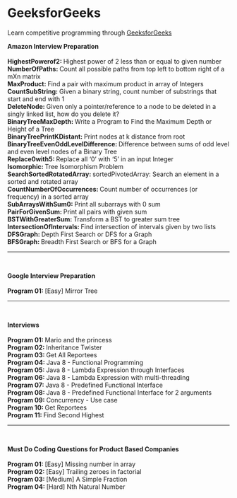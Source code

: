 # GeeksforGeeks
Learn competitive programming through [GeeksforGeeks](https://www.geeksforgeeks.org/)

<b> Amazon Interview Preparation </b>
<br/>
<br/> <b> HighestPowerof2: </b> Highest power of 2 less than or equal to given number
<br/> <b> NumberOfPaths: </b> Count all possible paths from top left to bottom right of a mXn matrix
<br/> <b> MaxProduct: </b> Find a pair with maximum product in array of Integers
<br/> <b> CountSubString: </b> Given a binary string, count number of substrings that start and end with 1
<br/> <b> DeleteNode: </b> Given only a pointer/reference to a node to be deleted in a singly linked list, how do you delete it?
<br/> <b> BinaryTreeMaxDepth: </b> Write a Program to Find the Maximum Depth or Height of a Tree
<br/> <b> BinaryTreePrintKDistant: </b> Print nodes at k distance from root
<br/> <b> BinaryTreeEvenOddLevelDifference: </b> Difference between sums of odd level and even level nodes of a Binary Tree 
<br/> <b> Replace0with5: </b> Replace all ‘0’ with ‘5’ in an input Integer
<br/> <b> Isomorphic: </b> Tree Isomorphism Problem 
<br/> <b> SearchSortedRotatedArray: </b> sortedPivotedArray: Search an element in a sorted and rotated array
<br/> <b> CountNumberOfOccurrences: </b> Count number of occurrences (or frequency) in a sorted array
<br/> <b> SubArraysWithSum0: </b> Print all subarrays with 0 sum
<br/> <b> PairForGivenSum: </b> Print all pairs with given sum
<br/> <b> BSTWithGreaterSum: </b> Transform a BST to greater sum tree
<br/> <b> IntersectionOfIntervals: </b> Find intersection of intervals given by two lists
<br/> <b> DFSGraph: </b> Depth First Search or DFS for a Graph
<br/> <b> BFSGraph: </b> Breadth First Search or BFS for a Graph

-------
<br/>

<b> Google Interview Preparation </b>
<br/>
<br/> <b> Program 01: </b> [Easy] Mirror Tree

-------
<br/>

<b> Interviews </b>
<br/>
<br/> <b> Program 01: </b> Mario and the princess
<br/> <b> Program 02: </b> Inheritance Twister
<br/> <b> Program 03: </b> Get All Reportees
<br/> <b> Program 04: </b> Java 8 - Functional Programming
<br/> <b> Program 05: </b> Java 8 - Lambda Expression through Interfaces
<br/> <b> Program 06: </b> Java 8 - Lambda Expression with multi-threading
<br/> <b> Program 07: </b> Java 8 - Predefined Functional Interface
<br/> <b> Program 08: </b> Java 8 - Predefined Functional Interface for 2 arguments
<br/> <b> Program 09: </b> Concurrency - Use case
<br/> <b> Program 10: </b> Get Reportees
<br/> <b> Program 11: </b> Find Second Highest

-------
<br/>

<b> Must Do Coding Questions for Product Based Companies </b>
<br/>
<br/> <b> Program 01: </b> [Easy] Missing number in array
<br/> <b> Program 02: </b> [Easy] Trailing zeroes in factorial 
<br/> <b> Program 03: </b> [Medium] A Simple Fraction
<br/> <b> Program 04: </b> [Hard] Nth Natural Number
